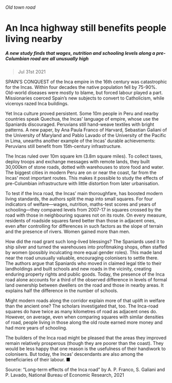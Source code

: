 ###### Old town road
# An Inca highway still benefits people living nearby 
##### A new study finds that wages, nutrition and schooling levels along a pre-Columbian road are all unusually high 
> Jul 31st 2021 


SPAIN’S CONQUEST of the Inca empire in the 16th century was catastrophic for the Incas. Within four decades the native population fell by 75-90%. Old-world diseases were mostly to blame, but forced labour played a part. Missionaries coerced Spain’s new subjects to convert to Catholicism, while viceroys razed Inca buildings.
Yet Inca culture proved persistent. Some 10m people in Peru and nearby countries speak Quechua, the Incas’ language of empire, whose use the Spaniards discouraged. Peruvians still hand-weave textiles with bright patterns. A new paper, by Ana Paula Franco of Harvard, Sebastian Galiani of the University of Maryland and Pablo Lavado of the University of the Pacific in Lima, unearths another example of the Incas’ durable achievements: Peruvians still benefit from 15th-century infrastructure.

The Incas ruled over 10m square km (3.8m square miles). To collect taxes, deploy troops and exchange messages with remote lands, they built 30,000km of stone roads, dotted with warehouses to store food and water. The biggest cities in modern Peru are on or near the coast, far from the Incas’ most important routes. This makes it possible to study the effects of pre-Columbian infrastructure with little distortion from later urbanisation.


To test if the Inca road, the Incas’ main thoroughfare, has boosted modern living standards, the authors split the map into small squares. For four indicators of welfare—wages, nutrition, maths-test scores and years of schooling—they compared levels from 2007-17 in squares crossed by the road with those in neighbouring squares not on its route. On every measure, residents of roadside squares fared better than those in adjacent ones, even after controlling for differences in such factors as the slope of terrain and the presence of rivers. Women gained more than men.
How did the road grant such long-lived blessings? The Spaniards used it to ship silver and turned the warehouses into profitmaking shops, often staffed by women (possibly inculcating more equal gender roles). This made land near the road unusually valuable, encouraging colonisers to settle there. The authors argue that Spaniards who moved in claimed legal title to their landholdings and built schools and new roads in the vicinity, creating enduring property rights and public goods. Today, the presence of the Inca road alone accounts for a third of the observed difference in levels of formal land ownership between dwellers on the road and those in nearby areas. It explains half the difference in the number of schools.


Might modern roads along the corridor explain more of that uplift in welfare than the ancient one? The scholars investigated that, too. The Inca-road squares do have twice as many kilometres of road as adjacent ones do. However, on average, even when comparing squares with similar densities of road, people living in those along the old route earned more money and had more years of schooling.
The builders of the Inca road might be pleased that the areas they improved remain relatively prosperous (though they are poorer than the coast). They would be less happy that one reason is the usefulness of their handiwork to colonisers. But today, the Incas’ descendants are also among the beneficiaries of their labour. ■
Source: “Long-term effects of the Inca road” by A. P. Franco, S. Galiani and P. Lavado, National Bureau of Economic Research, 2021

